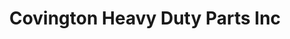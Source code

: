 ---
title: "Covington Heavy Duty Parts Inc"
url: /pensacola/covington-heavy-duty-parts-inc/
shop: Autoteile
---